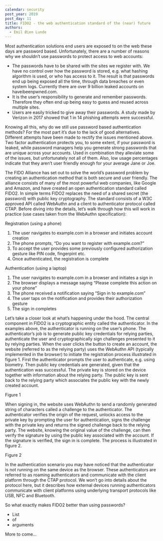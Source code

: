 ```yaml
---
calendar: security
post_year: 2019
post_day: 11
title: FIDO2 - the web authentication standard of the (near) future
authors:
  - Emil Øien Lunde
---
```

Most authentication solutions end users are exposed to on the web these days are password based. Unfortunately, there are a number of reasons why we shouldn’t use passwords to protect access to web accounts: 
* The passwords have to be shared with the sites we register with. We have no control over how the password is stored, e.g. what hashing algorithm is used, or who has access to it.  The result is that passwords end up being exposed all the time, through data breaches or even system logs.  Currently there are over 9 billion leaked accounts on haveibeenpwned.com.
* It is the user’s responsibility to generate and remember passwords. Therefore they often end up being easy to guess and reused across multiple sites.
* Users are easily tricked to give away their passwords. A study made by Verizon in 2017 showed that 1 in 14 phishing attempts were successful.

Knowing all this, why do we still use password based authentication methods? For the most part it’s due to the lack of good alternatives. Different attempts have been made to rectify the issues mentioned above. Two factor authentication protects you, to some extent, if your password is leaked, while password managers help you generate strong passwords that are unique across your accounts. Used in combination they alleviate some of the issues, but unfortunately not all of them. Also, low usage percentages indicate that they aren’t user friendly enough for your average Jane or Joe. 

The FIDO Alliance has set out to solve the world’s password problem by creating an authentication method that is both secure and user friendly. The alliance consists of many of the most powerful web companies, like Google and Amazon, and have created an open authentication standard called FIDO2. In simple terms FIDO2 replaces the need of a shared secret (the password) with public key cryptography. The standard consists of a W3C approved API called WebAuthn and a client to authenticator protocol called CTAP. Before diving into the details, let’s walk through how this will work in practice (use cases taken from the WebAuthn specification):

Registration (using a phone)
1. The user navigates to example.com in a browser and initiates account creation
2. The phone prompts, “Do you want to register with example.com?”
3. To accept the user provides some previously configured authorization gesture like PIN code, fingerpint etc.
4. Once authenticated, the registration is complete

Authentication (using a laptop)
1. The user navigates to example.com in a browser and initiates a sign in
2. The browser displays a message saying “Please complete this action on your phone”
3. The phone received a notification saying “Sign in to example.com”
4. The user taps on the notification and provides their authorization gesture
5. The sign in completes

Let’s take a closer look at what’s happening under the hood. The central component in FIDO2 is a cryptographic entity called the authenticator. In the examples above, the authenticator is running on the user’s phone. The authenticator’s job is to generate public key credentials for relying parties, authenticate the user and cryptographically sign challenges presented to it by relying parties. When the user clicks the button to create an account, the website (referred to as the relying party) uses the WebAuthn API (typically implemented in the browser) to initiate the registration process illustrated in figure 1. First the authenticator prompts the user to authenticate, e.g. using biometry. Then public key credentials are generated, given that the authentication was successful. The private key is stored on the device together with information about the relying party. The public key is sent back to the relying party which associates the public key with the newly created account.

Figure 1

When signing in, the website uses WebAuthn to send a randomly generated string of characters called a challenge to the authenticator. The authenticator verifies the origin of the request, unlocks access to the private key by prompting the user for authentication, signs the challenge with the private key and returns the signed challenge back to the relying party. The website, knowing the original value of the challenge, can then verify the signature by using the public key associated with the account. If the signature is verified, the sign in is complete. The process is illustrated in figure 2. 

Figure 2

In the authentication scenario you may have noticed that the authenticator is not running on the same device as the browser. These authenticators are referred to as roaming authenticators and communicate with the client platform through the CTAP protocol. We won’t go into details about the protocol here, but it describes how external devices running authenticators communicate with client platforms using underlying transport protocols like USB, NFC and Bluetooth.

So what exactly makes FIDO2 better than using passwords?
* List
* of
* arguments

More to come...
